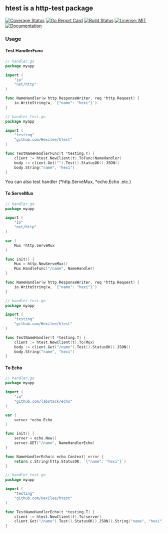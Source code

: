 ## htest is a http-test package

[![Coverage Status](https://coveralls.io/repos/github/Hexilee/htest/badge.svg)](https://coveralls.io/github/Hexilee/htest)
[![Go Report Card](https://goreportcard.com/badge/github.com/Hexilee/htest)](https://goreportcard.com/report/github.com/Hexilee/htest)
[![Build Status](https://travis-ci.org/Hexilee/htest.svg?branch=master)](https://travis-ci.org/Hexilee/htest)
[![License: MIT](https://img.shields.io/badge/License-MIT-yellow.svg)](https://github.com/Hexilee/htest/blob/master/LICENSE)
[![Documentation](https://godoc.org/github.com/Hexilee/htest?status.svg)](https://godoc.org/github.com/Hexilee/htest)

### Usage

#### Test HandlerFunc

```go
// handler.go
package myapp

import (
	"io"
	"net/http"
)

func NameHandler(w http.ResponseWriter, req *http.Request) {
	io.WriteString(w, `{"name": "hexi"}`)
}
```

```go
// handler_test.go
package myapp

import (
	"testing"
	"github.com/Hexilee/htest"
)

func TestNameHandlerFunc(t *testing.T) {
	client := htest.NewClient(t).ToFunc(NameHandler)
	body := client.Get("").Test().StatusOK().JSON()
	body.String("name", "hexi")
}
```

You can also test handler (*http.ServeMux, *echo.Echo .etc.)

#### To ServeMux

```go
// handler.go
package myapp

import (
	"io"
	"net/http"
)

var (
	Mux *http.ServeMux
)

func init() {
	Mux = http.NewServeMux()
	Mux.HandleFunc("/name", NameHandler)
}

func NameHandler(w http.ResponseWriter, req *http.Request) {
	io.WriteString(w, `{"name": "hexi"}`)
}
```

```go
// handler_test.go
package myapp

import (
	"testing"
	"github.com/Hexilee/htest"
)

func TestNameHandler(t *testing.T) {
	client := htest.NewClient(t).To(Mux)
	body := client.Get("/name").Test().StatusOK().JSON()
	body.String("name", "hexi")
}
```

#### To Echo

```go
// handler.go
package myapp

import (
	"io"
	"github.com/labstack/echo"
)

var (
	server *echo.Echo
)

func init() {
	server = echo.New()
	server.GET("/name", NameHandlerEcho)
}

func NameHandlerEcho(c echo.Context) error {
	return c.String(http.StatusOK, `{"name": "hexi"}`)
}
```

```go
// handler_test.go
package myapp

import (
	"testing"
	"github.com/Hexilee/htest"
)

func TestNameHandlerEcho(t *testing.T) {
	client := htest.NewClient(t).To(server)
	client.Get("/name").Test().StatusOK().JSON().String("name", "hexi")
}
```